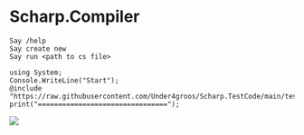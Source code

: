# Scharp.Compiler

```
Say /help
Say create new
Say run <path to cs file>
```
```charp
using System;
Console.WriteLine("Start");
@include "https://raw.githubusercontent.com/Under4groos/Scharp.TestCode/main/test.cs";
print("================================");

```


<img src="https://i.imgur.com/XdmcMf4.png">
